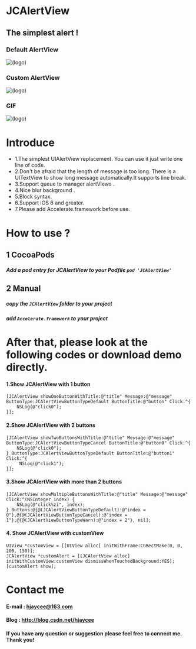 # JCAlertView

## The simplest alert !

### Default AlertView

![(logo)](http://img1.ph.126.net/hN1Ly3hgo0LT40vkoTThKg==/48976645965723676.jpg)

### Custom AlertView

![(logo)](http://img0.ph.126.net/jU26nZ3x_6L6cdTq3eeNOg==/6630823674119991789.jpg)

### GIF

![(logo)](http://img2.ph.126.net/2vE7asm56mgVAMrRGCzGfg==/6630431148468152504.gif)

# Introduce

* 1.The simplest UIAlertView replacement. You can use it just write one line of code.
* 2.Don't be afraid that the length of message is too long. There is a UITextView to show long message automatically.It supports line break.
* 3.Support queue to manager alertViews .
* 4.Nice blur background .
* 5.Block syntax.
* 6.Support iOS 6 and greater.
* 7.Please add Accelerate.framework before use.

# How to use ?

## 1 CocoaPods

##### Add a pod entry for JCAlertView to your Podfile `pod 'JCAlertView'`

## 2 Manual

##### copy the `JCAlertView` folder to your project

##### add `Accelerate.framework` to your project


# After that, please look at the following codes or download demo directly.

#### 1.Show JCAlertView with 1 button
```objc
[JCAlertView showOneButtonWithTitle:@"title" Message:@"message" ButtonType:JCAlertViewButtonTypeDefault ButtonTitle:@"button" Click:^{
    NSLog(@"click0");
}];
```
#### 2.Show JCAlertView with 2 buttons
```objc
[JCAlertView showTwoButtonsWithTitle:@"title" Message:@"message" ButtonType:JCAlertViewButtonTypeCancel ButtonTitle:@"button0" Click:^{
    NSLog(@"click0");
} ButtonType:JCAlertViewButtonTypeDefault ButtonTitle:@"button1" Click:^{
     NSLog(@"click1");
}];
```

#### 3.Show JCAlertView with more than 2 buttons
```objc
[JCAlertView showMultipleButtonsWithTitle:@"title" Message:@"message" Click:^(NSInteger index) {
    NSLog(@"click%zi", index);
} Buttons:@{@(JCAlertViewButtonTypeDefault):@"index = 0"},@{@(JCAlertViewButtonTypeCancel):@"index = 1"},@{@(JCAlertViewButtonTypeWarn):@"index = 2"}, nil];
```

#### 4. Show JCAlertView with customView
```objc
UIView *customView = [[UIView alloc] initWithFrame:CGRectMake(0, 0, 200, 150)];
JCAlertView *customAlert = [[JCAlertView alloc] initWithCustomView:customView dismissWhenTouchedBackground:YES];
[customAlert show];
```

# Contact me

#### E-mail : hjaycee@163.com
#### Blog : http://blog.csdn.net/hjaycee
#### If you have any question or suggestion please feel free to connect me. Thank you!
